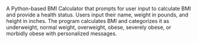 A Python-based BMI Calculator that prompts for user input to calculate BMI and provide a health status. Users input their name, weight in pounds, and height in inches. The program calculates BMI and categorizes 
it as underweight, normal weight, overweight, obese, severely obese, or morbidly obese with personalized messages.
